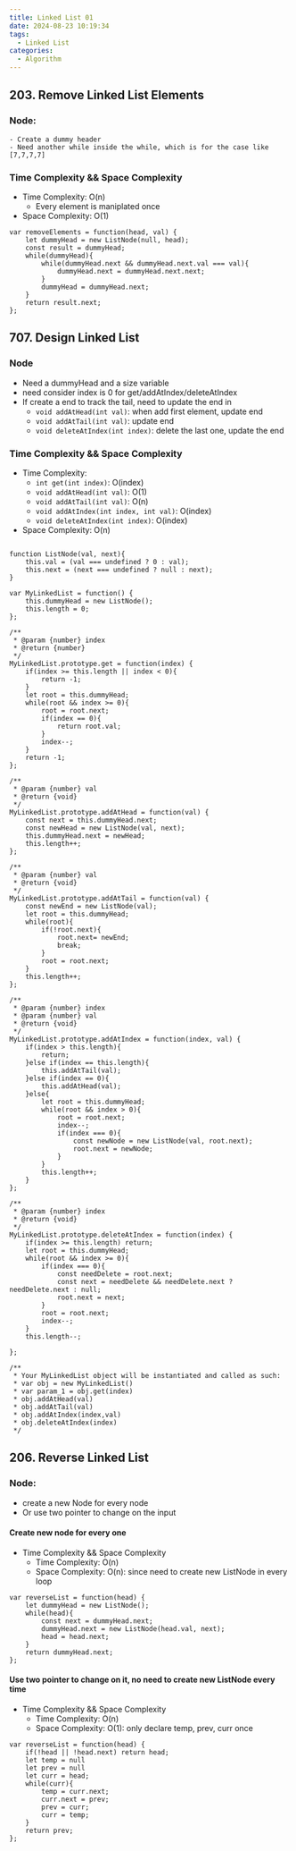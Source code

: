 ```yaml
---
title: Linked List 01
date: 2024-08-23 10:19:34
tags:
  - Linked List
categories:
  - Algorithm
---
```


## 203. Remove Linked List Elements

### Node:

    - Create a dummy header
    - Need another while inside the while, which is for the case like [7,7,7,7]

### Time Complexity && Space Complexity

- Time Complexity: O(n)
  - Every element is maniplated once
- Space Complexity: O(1)

```
var removeElements = function(head, val) {
    let dummyHead = new ListNode(null, head);
    const result = dummyHead;
    while(dummyHead){
        while(dummyHead.next && dummyHead.next.val === val){
            dummyHead.next = dummyHead.next.next;
        }
        dummyHead = dummyHead.next;
    }
    return result.next;
};
```

## 707. Design Linked List

### Node

- Need a dummyHead and a size variable
- need consider index is 0 for get/addAtIndex/deleteAtIndex
- If create a end to track the tail, need to update the end in
  - `void addAtHead(int val)`: when add first element, update end
  - `void addAtTail(int val)`: update end
  - `void deleteAtIndex(int index)`: delete the last one, update the end

### Time Complexity && Space Complexity

- Time Complexity:
  - `int get(int index)`: O(index)
  - `void addAtHead(int val)`: O(1)
  - `void addAtTail(int val)`: O(n)
  - `void addAtIndex(int index, int val)`: O(index)
  - `void deleteAtIndex(int index)`: O(index)
- Space Complexity: O(n)

```

function ListNode(val, next){
    this.val = (val === undefined ? 0 : val);
    this.next = (next === undefined ? null : next);
}

var MyLinkedList = function() {
    this.dummyHead = new ListNode();
    this.length = 0;
};

/**
 * @param {number} index
 * @return {number}
 */
MyLinkedList.prototype.get = function(index) {
    if(index >= this.length || index < 0){
        return -1;
    }
    let root = this.dummyHead;
    while(root && index >= 0){
        root = root.next;
        if(index == 0){
            return root.val;
        }
        index--;
    }
    return -1;
};

/**
 * @param {number} val
 * @return {void}
 */
MyLinkedList.prototype.addAtHead = function(val) {
    const next = this.dummyHead.next;
    const newHead = new ListNode(val, next);
    this.dummyHead.next = newHead;
    this.length++;
};

/**
 * @param {number} val
 * @return {void}
 */
MyLinkedList.prototype.addAtTail = function(val) {
    const newEnd = new ListNode(val);
    let root = this.dummyHead;
    while(root){
        if(!root.next){
            root.next= newEnd;
            break;
        }
        root = root.next;
    }
    this.length++;
};

/**
 * @param {number} index
 * @param {number} val
 * @return {void}
 */
MyLinkedList.prototype.addAtIndex = function(index, val) {
    if(index > this.length){
        return;
    }else if(index == this.length){
        this.addAtTail(val);
    }else if(index == 0){
        this.addAtHead(val);
    }else{
        let root = this.dummyHead;
        while(root && index > 0){
            root = root.next;
            index--;
            if(index === 0){
                const newNode = new ListNode(val, root.next);
                root.next = newNode;
            }
        }
        this.length++;
    }
};

/**
 * @param {number} index
 * @return {void}
 */
MyLinkedList.prototype.deleteAtIndex = function(index) {
    if(index >= this.length) return;
    let root = this.dummyHead;
    while(root && index >= 0){
        if(index === 0){
            const needDelete = root.next;
            const next = needDelete && needDelete.next ? needDelete.next : null;
            root.next = next;
        }
        root = root.next;
        index--;
    }
    this.length--;

};

/**
 * Your MyLinkedList object will be instantiated and called as such:
 * var obj = new MyLinkedList()
 * var param_1 = obj.get(index)
 * obj.addAtHead(val)
 * obj.addAtTail(val)
 * obj.addAtIndex(index,val)
 * obj.deleteAtIndex(index)
 */
```

## 206. Reverse Linked List

### Node:

- create a new Node for every node
- Or use two pointer to change on the input

#### Create new node for every one

- Time Complexity && Space Complexity
  - Time Complexity: O(n)
  - Space Complexity: O(n): since need to create new ListNode in every loop

```
var reverseList = function(head) {
    let dummyHead = new ListNode();
    while(head){
        const next = dummyHead.next;
        dummyHead.next = new ListNode(head.val, next);
        head = head.next;
    }
    return dummyHead.next;
};
```

#### Use two pointer to change on it, no need to create new ListNode every time

- Time Complexity && Space Complexity
  - Time Complexity: O(n)
  - Space Complexity: O(1): only declare temp, prev, curr once

```
var reverseList = function(head) {
    if(!head || !head.next) return head;
    let temp = null
    let prev = null
    let curr = head;
    while(curr){
        temp = curr.next;
        curr.next = prev;
        prev = curr;
        curr = temp;
    }
    return prev;
};
```
